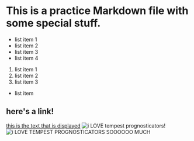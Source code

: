 # This is a practice Markdown file with some special stuff.

- list item 1
- list item 2
- list item 3
- list item 4

1. list item 1
2. list item 2
3. list item 3

- list item

## here's a link!

[this is the text that is displayed](www.example.com)
![i LOVE tempest prognosticators!](https://whitbymuseum.org.uk/wp-content/uploads/2021/07/temp_tempest.webp)
![i LOVE TEMPEST PROGNOSTICATORS SOOOOOO MUCH](../../Downloads/tempie_prognostie.jpg)
